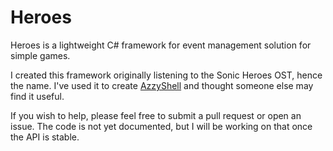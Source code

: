 # Heroes

Heroes is a lightweight C# framework for event management solution for simple games.

I created this framework originally listening to the Sonic Heroes OST, hence the name. I've used it to create [AzzyShell](https://github.com/AzFoxxo/AzzyShell) and thought someone else may find it useful.

If you wish to help, please feel free to submit a pull request or open an issue. The code is not yet documented, but I will be working on that once the API is stable.
